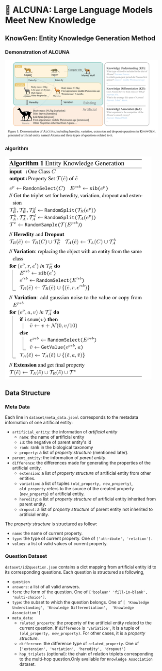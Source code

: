 # 🐐 ALCUNA: Large Language Models Meet New Knowledge

## KnowGen: Entity Knowledge Generation Method
### Demonstration of ALCUNA
![Demonstration of ALCUNA](Demonstration.png)

### algorithm
![algorithm](Algorithm.png)


## Data Structure

### Meta Data 

Each line in `dataset/meta_data.jsonl` corresponds to the metadata information of one artificial entity:

- `artificial_entity`: the information of *artificial entity*
  - `name`: the name of artificial entity
  - `id`: the negative of parent entity's id
  - `rank`: rank in the biological taxonomy
  - `property`: a list of *property structure* (mentioned later).
- `parent_entity`: the information of *parent entity*.
- `difference`: the differences made for generating the properties of the artificial entity.
  - `extension`: a list of *property structure* of artificial entity from other entities.
  - `variation`: a list of tuples `(old_property, new_property)`, `old_property` refers to the source of the created property (`new_property`) of artificial entity.
  - `heredity`: a list of *property structure* of artificial entity inherited from parent entity.
  - `dropout`: a list of *property structure* of parent entity not inherited to artificial entity.


The *property structure* is structured as follow:

- `name`: the name of current property.
- `type`: the type of current property. One of `['attribute', 'relation']`.
- `values`: a list of valid values of current property.


### Question Dataset

`dataset/id2question.json` contains a dict mapping from artificial entity id to its corresponding questions. 
Each question is structured as following,

- `question`
- `answers`: a list of all valid answers.
- `form`: the form of the question. One of `['boolean' 'fill-in-blank', 'multi-choice']`.
- `type`: the subset to which the question belongs. One of `[ 'Knowledge Understanding', 'Knowledge Differentiation',  'Knowledge Association']`
- `meta_data`: 
  - `related_property`: the property of the artificial entity related to the current question. If `difference` is `'variation'`, it is a tuple of `(old_property, new_property)`. For other cases, it is a *property structure*.
  - `difference`: the difference type of `related_property`. One of `['extension', 'variation', 'heredity', 'dropout']`
  - `hop_triplets` (optional): the chain of relation triplets corresponding to the multi-hop question.Only available for `Knowledge Association` dataset.
